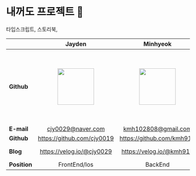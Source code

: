 # 내꺼도 프로젝트 🛴

타입스크립트, 스토리북, 

|                | Jayden  | Minhyeok  | Dahye | Seoyun | Sanghoon |
|----------------|:--------------:|:--------------:|:--------------:|:--------------:|:--------------:|
| **Github**     | [<img src="https://avatars.githubusercontent.com/u/46801877?v=4" width="100px;" alt=""/>](https://github.com/cjy0019) | [<img src="https://avatars.githubusercontent.com/u/72914519?v=4" width="100px;" alt=""/>](https://github.com/kmh916) | [<img src="https://avatars.githubusercontent.com/u/58693617?v=4" width="100px;" alt=""/>](https://github.com/JODAHYE) | [<img src=https://user-images.githubusercontent.com/72914519/154930806-a8275c1f-1f55-4e36-a4e2-bddd16d7562b.jpeg width="200px;" alt=""/>](https://github.com/seoyun75) | [<img src="https://avatars.githubusercontent.com/u/58078994?v=4" width="100px;" alt=""/>](https://github.com/seoyun75) |
| **E-mail**     | cjy0029@naver.com | kmh102808@gmail.com | dahye8043@gmail.com | goeun922@gmail.com  | ddhtyuu@gmail.com  |
| **Github**     | https://github.com/cjy0019  | https://github.com/kmh916 | https://github.com/JODAHYE  |  https://github.com/seoyun75  | https://github.com/uasang01 | 
| **Blog**       | https://velog.io/@cjy0029 | https://velog.io/@kmh916 | https://dal-dagury.tistory.com/  | 🛵 | https://uasang01.tistory.com/ | 
| **Position**   | FrontEnd/Ios | BackEnd | FrontEnd | BackEnd | Android |
